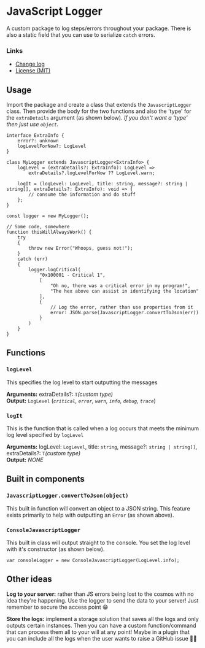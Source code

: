 # JavaScript Logger

A custom package to log steps/errors throughout your package. There is also a static field that you can use to serialize `catch` errors.

### Links
- [Change log](./CHANGELOG.md)
- [License (MIT)](./LICENSE)

## Usage

Import the package and create a class that extends the `JavascriptLogger` class.
Then provide the body for the two functions and also the 'type' for the `extraDetails` argument (as shown below). _If you don't want a 'type' then just use `object`._

```TS
interface ExtraInfo {
    error?: unknown
    logLevelForNow?: LogLevel
}

class MyLogger extends JavascriptLogger<ExtraInfo> {
	logLevel = (extraDetails?: ExtraInfo): LogLevel => 
        extraDetails?.logLevelForNow ?? LogLevel.warn;

	logIt = (logLevel: LogLevel, title: string, message?: string | string[], extraDetails?: ExtraInfo): void => {
        // consume the information and do stuff
    };
}

const logger = new MyLogger();

// Some code, somewhere
function thisWillAlwaysWork() {
    try
    {
        throw new Error("Whoops, guess not!");
    }
    catch (err)
    {
        logger.logCritical(
            "0x100001 - Critical 1",
            [
                "Oh no, there was a critical error in my program!",
                "The hex above can assist in identifying the location"
            ],
            {
                // Log the error, rather than use properties from it
                error: JSON.parse(JavascriptLogger.convertToJson(err))
            }
        )
    }
}
```

## Functions

### `logLevel`

This specifies the log level to start outputting the messages

**Arguments:** extraDetails?: `T`_(custom type)_    
**Output:** `LogLevel` (_`critical`, `error`, `warn`, `info`, `debug`, `trace`_)

### `logIt`

This is the function that is called when a log occurs that meets the minimum log level specified by `logLevel`

**Arguments:** logLevel: `LogLevel`, title: `string`, message?: `string | string[]`, extraDetails?: `T`_(custom type)_  
**Output:** _NONE_

## Built in components

### `JavascriptLogger.convertToJson(object)`
This built in function will convert an object to a JSON string. This feature exists primarily to help with outputting an `Error` (as shown above).

### `ConsoleJavascriptLogger`
This built in class will output straight to the console. You set the log level with it's constructor (as shown below).

```TS
var consoleLogger = new ConsoleJavascriptLogger(LogLevel.info);
```

## Other ideas
**Log to your server:** rather than JS errors being lost to the cosmos with no idea they're happening. Use the logger to send the data to your server! Just remember to secure the access point 😁

**Store the logs:** implement a storage solution that saves all the logs and only outputs certain instances. Then you can have a custom function/command that can process them all to your will at any point! Maybe in a plugin that you can include all the logs when the user wants to raise a GitHub issue 🤷‍♂️